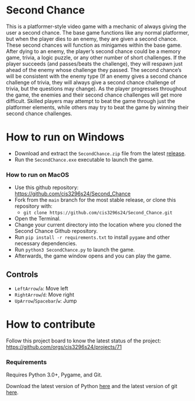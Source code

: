 # Second Chance
This is a platformer-style video game with a mechanic of always giving the user a second chance. The base game functions like any normal platformer, but when the player dies to an enemy, they are given a second chance. These second chances will function as minigames within the base game. After dying to an enemy, the player’s second chance could be a memory game, trivia, a logic puzzle, or any other number of short challenges. If the player succeeds (and passes/beats the challenge), they will respawn just ahead of the enemy whose challenge they passed. The second chance’s will be consistent with the enemy type (If an enemy gives a second chance challenge of trivia, they will always give a second chance challenge of trivia, but the questions may change). As the player progresses throughout the game, the enemies and their second chance challenges will get more difficult. Skilled players may attempt to beat the game through just the platformer elements, while others may try to beat the game by winning their second chance challenges.

# How to run on Windows

- Download and extract the `SecondChance.zip` file from the latest
[release](https://github.com/cis3296s24/02_Second_Chance/releases).
- Run the `SecondChance.exe` executable to launch the game.

### How to run on MacOS
- Use this github repository: https://github.com/cis3296s24/Second_Chance
- Fork from the `main` branch for the most stable
  release, or clone this repository with:
  - `git clone https://github.com/cis3296s24/Second_Chance.git`
- Open the Terminal.
- Change your current directory into the location where you cloned the Second Chance Github repository.
- Run `pip install -r requirements.txt` to install `pygame` and other necessary dependencies.
- Run `python3 SecondChance.py` to launch the game. 
- Afterwards, the game window opens and you can play the game. 

## Controls

- `LeftArrow`/`a`: Move left
- `RightArrow`/`d`: Move right
- `UpArrow`/`Spacebar`/`w`: Jump 

# How to contribute
Follow this project board to know the latest status of the project: https://github.com/orgs/cis3296s24/projects/71

### Requirements

Requires Python 3.0+, Pygame, and Git.

Download the latest version of Python [here](https://www.python.org/downloads/)
and the latest version of git [here](https://git-scm.com/downloads).
